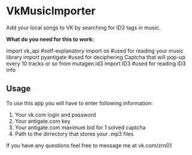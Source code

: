 # VkMusicImporter
Add your local songs to VK by searching for ID3 tags in music.

**What do you need for this to work:**

import vk_api #self-explanatory
import os #used for reading your music library
import pyantigate #used for deciphering Captcha that will pop-up every 10 tracks or so
from mutagen.id3 import ID3 #used for reading ID3 info

## Usage

To use this app you will have to enter following information:
1. Your vk.com login and password
2. Your antigate.com key
3. Your antigate.com maximum bid for 1 solved captcha
4. Path to the dirrectory that stores your .mp3 files


If you have any questions feel free to message me at vk.com/zrn01

